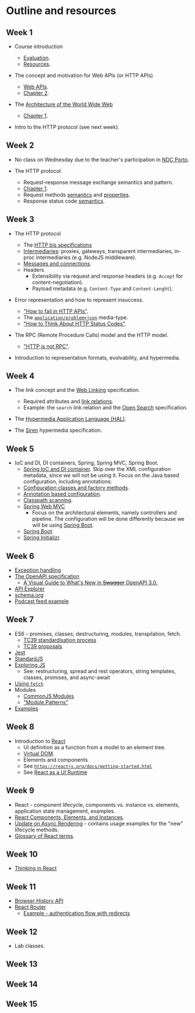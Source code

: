# Outline and resources #

## Week 1
* Course introduction
  * [Evaluation](https://github.com/isel-leic-daw/1819v-public/wiki/evaluation).
  * [Resources](https://github.com/isel-leic-daw/1819v-public/wiki/resources).
* The concept and motivation for Web APIs (or HTTP APIs)
  * [Web APIs](https://github.com/isel-leic-daw/1819v-public/wiki/Web-APIs).
  * [Chapter 2](https://www.oreilly.com/library/view/designing-evolvable-web/9781449337919/ch02.html).
* The [Architecture of the World Wide Web](https://www.w3.org/TR/webarch/)
  * [Chapter 1](https://www.oreilly.com/library/view/designing-evolvable-web/9781449337919/ch01.html).

* Intro to the HTTP protocol (see next week).

## Week 2

* No class on Wednesday due to the teacher's participation in [NDC Porto](https://ndcporto.com).

* The HTTP protocol
  * Request-response message exchange semantics and pattern.
  * [Chapter 1](https://www.oreilly.com/library/view/designing-evolvable-web/9781449337919/ch01.html).
  * Request methods [semantics](https://tools.ietf.org/html/rfc7231#section-4.3) and [properties](https://tools.ietf.org/html/rfc7231#section-4.2).
  * Response status code [semantics](https://tools.ietf.org/html/rfc7231#section-6).

## Week 3
* The HTTP protocol
  * The [HTTP bis specifications](https://tools.ietf.org/wg/httpbis/) 
  * [Intermediaries](https://tools.ietf.org/html/rfc7230#section-2.3): proxies, gateways, transparent intermediaries, in-proc intermediaries (e.g. NodeJS middleware).
  * [Messages and connections](https://tools.ietf.org/html/rfc7230#section-6).
  * Headers
    * Extensibility via request and response headers (e.g. `Accept` for content-negotiation).
    * Payload metadata (e.g. `Content-Type` and `Content-Lenght`).

* Error representation and how to represent insuccess.
  * ["How to fail in HTTP APIs"](https://github.com/isel-leic-daw/1819v-public/wiki/How-to-fail-in-HTTP-APIs).
  * The [`application/problem+json`](https://tools.ietf.org/html/rfc7807) media-type.
  * ["How to Think About HTTP Status Codes"](https://www.mnot.net/blog/2017/05/11/status_codes).

* The RPC (Remote Procedure Calls) model and the HTTP model.
  * ["HTTP is not RPC"](https://www.ics.uci.edu/~fielding/pubs/dissertation/evaluation.htm#sec_6_5_2).

* Introduction to representation formats, evolvability, and hypermedia.

## Week 4

* The link concept and the [Web Linking](https://tools.ietf.org/html/rfc8288) specification.
  * Required attributes and [link relations](https://www.iana.org/assignments/link-relations/link-relations.xhtml).
  * Example: the `search` link relation and the [Open Search](http://www.opensearch.org/Home) specification.
* The [Hypermedia Application Language (HAL)](http://stateless.co/hal_specification.html).

* The [Siren](https://github.com/kevinswiber/siren) hypermedia specification.

## Week 5
* IoC and DI, DI containers, Spring, Spring MVC, Spring Boot.
  * [Spring IoC and DI container](https://docs.spring.io/spring/docs/current/spring-framework-reference/core.html#beans). Skip over the XML configuration metadata, since we will not be using it. Focus on the Java based configuration, including annotations:
  * [Configuration classes and factory methods](https://docs.spring.io/spring/docs/current/spring-framework-reference/core.html#beans-java).
  * [Annotation based configuration](https://docs.spring.io/spring/docs/current/spring-framework-reference/core.html#beans-annotation-config).
  * [Classpath scanning](https://docs.spring.io/spring/docs/current/spring-framework-reference/core.html#beans-classpath-scanning).
  * [Spring Web MVC](https://docs.spring.io/spring/docs/current/spring-framework-reference/web.html)
    * Focus on the architectural elements, namely controllers and pipeline. The configuration will be done differently because we will be using [Spring Boot](https://docs.spring.io/spring-boot/docs/current/reference/htmlsingle/#boot-features-developing-web-applications).
  * [Spring Boot](https://docs.spring.io/spring-boot/docs/current/reference/htmlsingle/).
  * [Spring Initializr](https://start.spring.io).

## Week 6
* [Exception handling](https://docs.spring.io/spring/docs/current/spring-framework-reference/web.html#mvc-exceptionhandlers)
* [The OpenAPI specification](https://www.openapis.org)
  * [A Visual Guide to What's New in ~~Swagger~~ OpenAPI 3.0.](https://blog.readme.io/an-example-filled-guide-to-swagger-3-2/)
* [API Explorer](https://github.com/sky-uk/api-explorer)
* [schema.org](http://schema.org)
* [Podcast feed example](http://feeds.feedburner.com/se-radio?format=xml)

## Week 7
* ES6 - promises, classes, destructuring, modules, transpilation, fetch.
  * [TC39 standardisation process](http://2ality.com/2015/11/tc39-process.html)
  * [TC39 proposals](https://github.com/tc39/proposals/blob/master/finished-proposals.md)
* [Jest](https://facebook.github.io/jest/)
* [StandardJS](https://standardjs.com/)
* [Exploring JS](http://exploringjs.com/)
  * See: restructuring, spread and rest operators, string templates, classes, promises, and async-await 
* [Using `fetch`](https://developer.mozilla.org/en-US/docs/Web/API/Fetch_API/Using_Fetch)
* Modules
  * [CommonJS Modules](http://www.commonjs.org/specs/modules/1.0/)
  * ["Module Patterns"](https://leanpub.com/modulepatterns)
* [Examples](https://github.com/isel-leic-daw/1819v-public/tree/master/LI61N/js/es-next-aula)

## Week 8
* Introduction to [React](https://reactjs.org)
  * UI definition as a function from a model to an element tree.
  * [Virtual DOM](https://reactjs.org/docs/faq-internals.html).
  * Elements and components
  * See [`https://reactjs.org/docs/getting-started.html`](https://reactjs.org/docs/getting-started.html)
  * See [React as a UI Runtime](https://overreacted.io/react-as-a-ui-runtime/)

## Week 9
* React - component lifecycle, components vs. instance vs. elements, application state management, examples.
* [React Components, Elements, and Instances](https://reactjs.org/blog/2015/12/18/react-components-elements-and-instances.html).
* [Update on Async Rendering](https://reactjs.org/blog/2018/03/27/update-on-async-rendering.html) - contains usage examples for the "new" lifecycle methods.
* [Glossary of React terms](https://reactjs.org/docs/glossary.html).

## Week 10
* [Thinking in React](https://reactjs.org/docs/thinking-in-react.html)

## Week 11
* [Browser History API](https://developer.mozilla.org/en-US/docs/Web/API/History)
* [React Router](https://reacttraining.com/react-router/)
  * [Example - authentication flow with redirects](https://reacttraining.com/react-router/web/example/auth-workflow)

## Week 12

* Lab classes.

## Week 13

## Week 14

## Week 15
